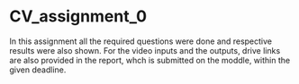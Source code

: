 # CV_assignment_0

In this assignment all the required questions were done and respective results were also shown. For the video inputs and the outputs, drive links are also provided in the report, whch is submitted on the moddle, within the given deadline. 
